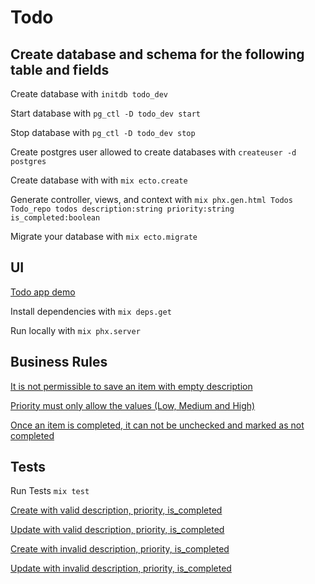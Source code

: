 # Todo

## Create database and schema for the following table and fields

Create database with `initdb todo_dev`

Start database with `pg_ctl -D todo_dev start`

Stop database with `pg_ctl -D todo_dev stop`

Create postgres user allowed to create databases with `createuser -d postgres`

Create database with with `mix ecto.create`

Generate controller, views, and context with `mix phx.gen.html Todos Todo_repo todos description:string priority:string is_completed:boolean`

Migrate your database with `mix ecto.migrate`


## UI

[Todo app demo](http://65.49.81.74:4000/)

Install dependencies with `mix deps.get`

Run locally with `mix phx.server`


## Business Rules

[It is not permissible to save an item with empty description](https://github.com/jackc12/todo/blob/49a5ef63d3fd6301c94757f0b3f21bd47ae18233/lib/todo/todos/todo_repo.ex#L17)

[Priority must only allow the values (Low, Medium and High)](https://github.com/jackc12/todo/blob/49a5ef63d3fd6301c94757f0b3f21bd47ae18233/lib/todo/todos/todo_repo.ex#L18)

[Once an item is completed, it can not be unchecked and marked as not completed](https://github.com/jackc12/todo/blob/49a5ef63d3fd6301c94757f0b3f21bd47ae18233/lib/todo/todos.ex#L84)


## Tests

Run Tests
`mix test`

[Create with valid description, priority, is_completed](https://github.com/jackc12/todo/blob/49a5ef63d3fd6301c94757f0b3f21bd47ae18233/test/todo/todos_test.exs#L23)

[Update with valid description, priority, is_completed](https://github.com/jackc12/todo/blob/49a5ef63d3fd6301c94757f0b3f21bd47ae18233/test/todo/todos_test.exs#L36)

[Create with invalid description, priority, is_completed](https://github.com/jackc12/todo/blob/49a5ef63d3fd6301c94757f0b3f21bd47ae18233/test/todo/todos_test.exs#L32)

[Update with invalid description, priority, is_completed](https://github.com/jackc12/todo/blob/49a5ef63d3fd6301c94757f0b3f21bd47ae18233/test/todo/todos_test.exs#L46)
